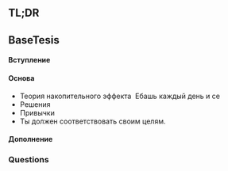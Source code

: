 ## TL;DR

## BaseTesis
#### Вступление


#### Основа
- Теория накопительного эффекта 
Ебашь каждый день и се 
- Решения 
- Привычки 
- Ты должен соответствовать своим целям.

#### Дополнение

### Questions
